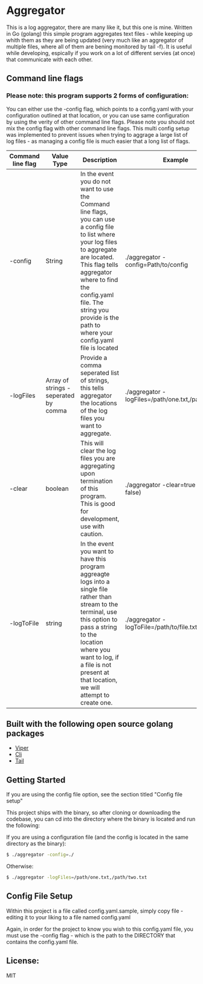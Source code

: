 # Aggregator

This is a log aggregator, there are many like it, but this one is mine. Written in Go (golang) this simple program aggregates text files - while keeping up whith them as they are being updated (very much like an aggregator of multiple files, where all of them are bening monitored by tail -f). It is useful while developing, espically if you work on a lot of different servies (at once) that communicate with each other. 

## Command line flags
### Please note: this program supports 2 forms of configuration:
You can either use the -config flag, which points to a config.yaml with your configuration outlined at that location, or you can use same configuration by using the verity of other command line flags. Please note you should not mix the config flag with other command line flags. This multi config setup was implemented to prevent issues when trying to aggrage a large list of log files - as managing a config file is much easier that a long list of flags. 

| Command line flag | Value Type | Description | Example |
| ------ | ------ | ------ | ----- |
| -config | String | In the event you do not want to use the Command line flags, you can use a config file to list where your log files to aggregate are located. This flag tells aggregator where to find the config.yaml file. The string you provide is the path to where your config.yaml file is located| ./aggregator -config=Path/to/config|
| -logFiles | Array of strings - seperated by comma | Provide a comma seperated list of strings, this tells aggregator the locations of the log files you want to aggregate. | ./aggregator -logFiles=/path/one.txt,/path/two.txt|
| -clear | boolean | This will clear the log files you are aggregating upon termination of this program. This is good for development, use with caution.| ./aggregator -clear=true (default is false)|
|-logToFile| string | In the event you want to have this program aggreagte logs into a single file rather than stream to the terminal, use this option to pass a string to the location where you want to log, if a file is not present at that location, we will attempt to create one.| ./aggregator -logToFile=/path/to/file.txt|

## Built with the following open source golang packages

* [Viper](https://github.com/spf13/viper) 
* [Cli](https://github.com/urfave/cli) 
* [Tail](https://github.com/hpcloud/tail) 

## Getting Started
If you are using the config file option, see the section titled "Config file setup" 

This project ships with the binary, so after cloning or downloading the codebase, you can cd into the directory where the binary is located and run the following:

If you are using a configuration file (and the config is located in the same directory as the binary):

```sh
$ ./aggregator -config=./
```

Otherwise:
```sh
$ ./aggregator -logFiles=/path/one.txt,/path/two.txt
```

## Config File Setup
Within this project is a file called config.yaml.sample, simply copy file - editing it to your liking to a file named config.yaml

Again, in order for the project to know you wish to this config.yaml file, you must use the -config flag - which is the path to the DIRECTORY that contains the config.yaml file. 

## License:
MIT
